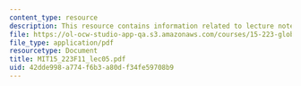 ```yaml
---
content_type: resource
description: This resource contains information related to lecture notes.
file: https://ol-ocw-studio-app-qa.s3.amazonaws.com/courses/15-223-global-markets-national-politics-and-the-competitive-advantage-of-firms-fall-2011/42dde998a774f6b3a80df34fe59708b9_MIT15_223F11_lec05.pdf
file_type: application/pdf
resourcetype: Document
title: MIT15_223F11_lec05.pdf
uid: 42dde998-a774-f6b3-a80d-f34fe59708b9
---
```

